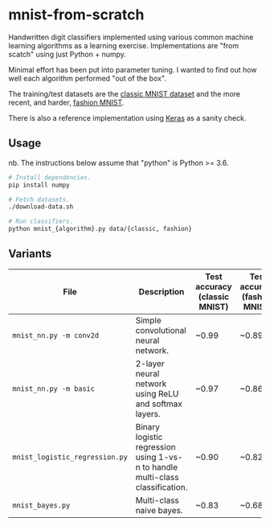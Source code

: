 # mnist-from-scratch

Handwritten digit classifiers implemented using various common machine
learning algorithms as a learning exercise. Implementations are "from scatch" using just Python + numpy.

Minimal effort has been put into parameter tuning. I wanted to find out how
well each algorithm performed "out of the box".

The training/test datasets are the [classic MNIST dataset](http://yann.lecun.com/exdb/mnist/) and
the more recent, and harder, [fashion MNIST](https://github.com/zalandoresearch/fashion-mnist).

There is also a reference implementation using [Keras](https://keras.io) as a sanity check.

## Usage

nb. The instructions below assume that "python" is Python >= 3.6.

```sh
# Install dependencies.
pip install numpy

# Fetch datasets.
./download-data.sh

# Run classifiers.
python mnist_{algorithm}.py data/{classic, fashion}
```

## Variants

File | Description | Test accuracy (classic MNIST) | Test accuracy (fashion MNIST)
--- | --- | --- | ---
`mnist_nn.py -m conv2d` | Simple convolutional neural network. | ~0.99 | ~0.89
`mnist_nn.py -m basic` | 2-layer neural network using ReLU and softmax layers. | ~0.97 | ~0.86
`mnist_logistic_regression.py` | Binary logistic regression using 1-vs-n to handle multi-class classification. | ~0.90 | ~0.82
`mnist_bayes.py` | Multi-class naive bayes. | ~0.83 | ~0.68
